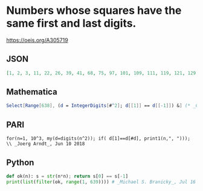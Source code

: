 # Numbers whose squares have the same first and last digits\.
https://oeis.org/A305719
## JSON
```JSON
[1, 2, 3, 11, 22, 26, 39, 41, 68, 75, 97, 101, 109, 111, 119, 121, 129, 131, 139, 141, 202, 208, 212, 218, 222, 225, 235, 246, 254, 256, 264, 303, 307, 313, 319, 321, 329, 331, 339, 341, 349, 351, 359, 361, 369, 371, 379, 381, 389, 391, 399, 401, 409, 411, 419, 421, 429, 431, 439, 441, 638]
```
## Mathematica
```Mathematica
Select[Range[638], (d = IntegerDigits[#^2]; d[[1]] == d[[-1]]) &] (* _Giovanni Resta_, Jun 25 2018 *)
```
## PARI
```PARI
for(n=1, 10^3, my(d=digits(n^2)); if( d[1]==d[#d], print1(n,", "))); \\ _Joerg Arndt_, Jun 10 2018
```
## Python
```Python
def ok(n): s = str(n*n); return s[0] == s[-1]
print(list(filter(ok, range(1, 639)))) # _Michael S. Branicky_, Jul 16 2021
```
